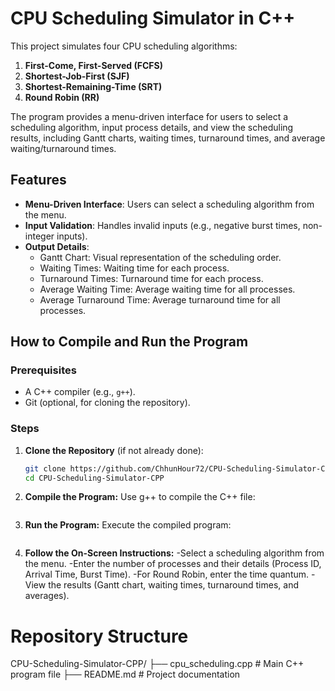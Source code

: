 # CPU Scheduling Simulator in C++

This project simulates four CPU scheduling algorithms:
1. **First-Come, First-Served (FCFS)**
2. **Shortest-Job-First (SJF)**
3. **Shortest-Remaining-Time (SRT)**
4. **Round Robin (RR)**

The program provides a menu-driven interface for users to select a scheduling algorithm, input process details, and view the scheduling results, including Gantt charts, waiting times, turnaround times, and average waiting/turnaround times.

## Features
- **Menu-Driven Interface**: Users can select a scheduling algorithm from the menu.
- **Input Validation**: Handles invalid inputs (e.g., negative burst times, non-integer inputs).
- **Output Details**:
  - Gantt Chart: Visual representation of the scheduling order.
  - Waiting Times: Waiting time for each process.
  - Turnaround Times: Turnaround time for each process.
  - Average Waiting Time: Average waiting time for all processes.
  - Average Turnaround Time: Average turnaround time for all processes.

## How to Compile and Run the Program

### Prerequisites
- A C++ compiler (e.g., `g++`).
- Git (optional, for cloning the repository).

### Steps
1. **Clone the Repository** (if not already done):
   ```bash
   git clone https://github.com/ChhunHour72/CPU-Scheduling-Simulator-CPP.git
   cd CPU-Scheduling-Simulator-CPP

2. **Compile the Program:**
  Use g++ to compile the C++ file:

    ```bash g++ cpu_scheduling.cpp -o cpu_scheduling

3. **Run the Program:**
Execute the compiled program:

    ```bash ./cpu_scheduling

4. **Follow the On-Screen Instructions:**
-Select a scheduling algorithm from the menu.
-Enter the number of processes and their details (Process ID, Arrival Time, Burst Time).
-For Round Robin, enter the time quantum.
-View the results (Gantt chart, waiting times, turnaround times, and averages).

# Repository Structure
CPU-Scheduling-Simulator-CPP/
├── cpu_scheduling.cpp   # Main C++ program file
├── README.md            # Project documentation
